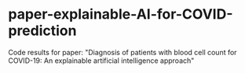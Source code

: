 # paper-explainable-AI-for-COVID-prediction
Code results for paper: "Diagnosis of patients with blood cell count for COVID-19: An explainable artificial intelligence approach"
